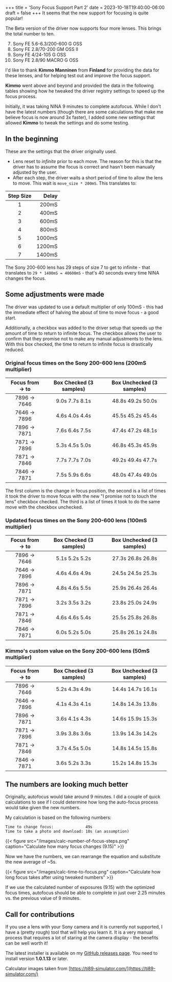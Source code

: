 ﻿+++
title = 'Sony Focus Support Part 2'
date = 2023-10-18T19:40:00-06:00
draft = false
+++
It seems that the new support for focusing is quite popular!

The Beta version of the driver now supports four more lenses. This brings the total number to ten.

7. Sony FE 5.6-6.3/200-600 G OSS
8. Sony FE 2.8/70-200 GM OSS II
9. Sony FE 4/24-105 G OSS
10. Sony FE 2.8/90 MACRO G OSS

I'd like to thank **Kimmo Manninen** from **Finland** for providing the data for these lenses, and for helping test out and improve the focus support.

**Kimmo** went above and beyond and provided the data in the following tables showing how he tweaked the driver registry settings to speed up the focus process.

Initially, it was taking NINA 9 minutes to complete autofocus. While I don't have the latest numbers (though there are some calculations that make me believe focus is now around 3x faster), I added some new settings that allowed **Kimmo** to tweak the settings and do some testing.

## In the beginning

These are the settings that the driver originally used.

* Lens reset to *infinite* prior to each move. The reason for this is that the driver has to assume the focus is correct and hasn't been manually adjusted by the user.
* After each step, the driver waits a short period of time to allow the lens to move. This wait is `move_size * 200mS`. This translates to:

|Step Size|Delay|
|:-:|----:|
|1|200mS|
|2|400mS|
|3|600mS|
|4|800mS|
|5|1000mS|
|6|1200mS|
|7|1400mS|

The Sony 200-600 lens has 29 steps of size 7 to get to infinite - that translates to `29 * 1400mS = 40600mS` - that's 40 seconds every time NINA changes the focus.

## Some adjustments were made

The driver was updated to use a default multiplier of only 100mS - this had the immediate effect of halving the about of time to move focus - a good start.

Additionally, a checkbox was added to the driver setup that speeds up the amount of time to return to infinite focus. The checkbox allows the user to confirm that they promise  not to make any manual adjustments to the lens. With this box checked, the time to return to infinite focus is drastically reduced.

### Original focus times on the Sony 200-600 lens (200mS multiplier)

|Focus from → to|Box Checked (3 samples)|Box Unchecked (3 samples)|
|:-:|:-:|:-:|
|7896 → 7646|9.0s 7.7s 8.1s|48.8s 49.2s 50.0s|
|7646 → 7896|4.6s 4.0s 4.4s|45.5s 45.2s 45.4s|
|7896 → 7871|7.6s 6.4s 7.5s|47.4s 47.2s 48.1s|
|7871 → 7896|5.3s 4.5s 5.0s|46.8s 45.3s 45.9s|
|7871 → 7846|7.7s 7.7s 7.0s|49.2s 49.4s 47.7s|
|7846 → 7871|7.5s 5.9s 6.6s|48.0s 47.4s 49.0s|

The first column is the change in focus position, the second is a list of times it took the driver to move focus with the new "I promise not to touch the lens" checkbox checked. The third is a list of times it took to do the same move with the checkbox unchecked.

### Updated focus times on the Sony 200-600 lens (100mS multiplier)

|Focus from → to|Box Checked (3 samples)|Box Unchecked (3 samples)|
|:-:|:-:|:-:|
|7896 → 7646|5.1s 5.2s 5.2s|27.3s 26.8s 26.8s|
|7646 → 7896|4.6s 4.6s 4.9s|24.5s 24.5s 25.3s|
|7896 → 7871|4.8s 4.6s 5.5s|25.9s 26.4s 26.4s|
|7871 → 7896|3.2s 3.5s 3.2s|23.8s 25.0s 24.9s|
|7871 → 7846|4.6s 4.6s 5.4s|25.5s 25.8s 26.8s|
|7846 → 7871|6.0s 5.2s 5.0s|25.8s 26.1s 24.8s|

### Kimmo's custom value on the Sony 200-600 lens (50mS multiplier)

|Focus from → to|Box Checked (3 samples)|Box Unchecked (3 samples)|
|:-:|:-:|:-:|
|7896 → 7646|5.2s 4.3s 4.9s|14.4s 14.7s 16.1s|
|7646 → 7896|4.1s 4.3s 4.1s|14.8s 14.3s 13.8s|
|7896 → 7871|3.6s 4.1s 4.3s|14.6s 15.9s 15.3s|
|7871 → 7896|3.9s 3.8s 3.6s|13.9s 14.3s 14.2s|
|7871 → 7846|3.7s 4.5s 5.0s|14.8s 14.5s 15.8s|
|7846 → 7871|3.6s 5.2s 3.3s|15.2s 14.8s 15.3s|

## The numbers are looking much better

Originally, autofocus would take around 9 minutes. I did a couple of quick calculations to see if I could determine how long the auto-focus process would take given the new numbers.

My calculation is based on the following numbers:

```
Time to change focus:              49s
Time to take a photo and download: 10s (an assumption)
```

{{< figure src="/images/calc-number-of-focus-steps.png" caption="Calculate how many focus changes (9.15)" >}}

Now we have the numbers, we can rearrange the equation and substitute the new average of ~5s.

{{< figure src="/images/calc-time-to-focus.png" caption="Calculate how long focus takes after using tweaked numbers" >}}

If we use the calculated number of exposures (9.15) with the optimized focus times, autofocus should be able to complete in just over 2.25 minutes vs. the previous value of 9 minutes.

## Call for contributions

If you use a lens with your Sony camera and it is currently not supported, I have a (pretty rough) tool that will help you learn it. It is a very manual process that requires a lot of staring at the camera display - the benefits can be well worth it!



The latest installer is available on my [GitHub releases page](https://github.com/dougforpres/ASCOMSonyCameraDriver/releases). You need to install version **1.0.1.13** or later.

Calculator images taken from [https://ti89-simulator.com/](https://ti89-simulator.com/)